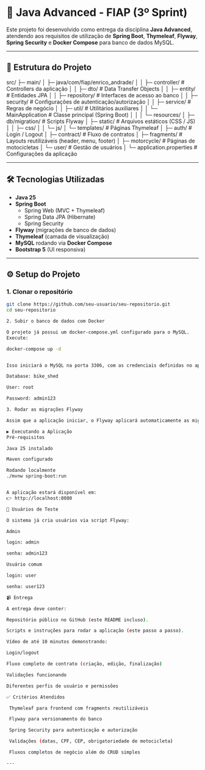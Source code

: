 # 🚀 Java Advanced - FIAP (3º Sprint)

Este projeto foi desenvolvido como entrega da disciplina **Java Advanced**, atendendo aos requisitos de utilização de **Spring Boot**, **Thymeleaf**, **Flyway**, **Spring Security** e **Docker Compose** para banco de dados MySQL.

---

## 📂 Estrutura do Projeto

src/
├─ main/
│ ├─ java/com/fiap/enrico_andrade/
│ │ ├─ controller/ # Controllers da aplicação
│ │ ├─ dto/ # Data Transfer Objects
│ │ ├─ entity/ # Entidades JPA
│ │ ├─ repository/ # Interfaces de acesso ao banco
│ │ ├─ security/ # Configurações de autenticação/autorização
│ │ ├─ service/ # Regras de negócio
│ │ ├─ util/ # Utilitários auxiliares
│ │ └─ MainApplication # Classe principal (Spring Boot)
│ │
│ └─ resources/
│ ├─ db/migration/ # Scripts Flyway
│ ├─ static/ # Arquivos estáticos (CSS / JS)
│ │ ├─ css/
│ │ └─ js/
│ └─ templates/ # Páginas Thymeleaf
│ ├─ auth/ # Login / Logout
│ ├─ contract/ # Fluxo de contratos
│ ├─ fragments/ # Layouts reutilizáveis (header, menu, footer)
│ ├─ motorcycle/ # Páginas de motocicletas
│ └─ user/ # Gestão de usuários
│
└─ application.properties # Configurações da aplicação


---

## 🛠️ Tecnologias Utilizadas

- **Java 25**
- **Spring Boot**
    - Spring Web (MVC + Thymeleaf)
    - Spring Data JPA (Hibernate)
    - Spring Security
- **Flyway** (migrações de banco de dados)
- **Thymeleaf** (camada de visualização)
- **MySQL** rodando via **Docker Compose**
- **Bootstrap 5** (UI responsiva)

---

## ⚙️ Setup do Projeto

### 1. Clonar o repositório
```bash
git clone https://github.com/seu-usuario/seu-repositorio.git
cd seu-repositorio

2. Subir o banco de dados com Docker

O projeto já possui um docker-compose.yml configurado para o MySQL.
Execute:

docker-compose up -d


Isso iniciará o MySQL na porta 3306, com as credenciais definidas no application.properties:

Database: bike_shed

User: root

Password: admin123

3. Rodar as migrações Flyway

Assim que a aplicação iniciar, o Flyway aplicará automaticamente as migrações presentes em src/main/resources/db/migration.

▶️ Executando a Aplicação
Pré-requisitos

Java 25 instalado

Maven configurado

Rodando localmente
./mvnw spring-boot:run


A aplicação estará disponível em:
👉 http://localhost:8080

🔑 Usuários de Teste

O sistema já cria usuários via script Flyway:

Admin

login: admin

senha: admin123

Usuário comum

login: user

senha: user123

📹 Entrega

A entrega deve conter:

Repositório público no GitHub (este README incluso).

Scripts e instruções para rodar a aplicação (este passo a passo).

Vídeo de até 10 minutos demonstrando:

Login/logout

Fluxo completo de contrato (criação, edição, finalização)

Validações funcionando

Diferentes perfis de usuário e permissões

✅ Critérios Atendidos

 Thymeleaf para frontend com fragments reutilizáveis

 Flyway para versionamento do banco

 Spring Security para autenticação e autorização

 Validações (datas, CPF, CEP, obrigatoriedade de motocicleta)

 Fluxos completos de negócio além do CRUD simples

---
